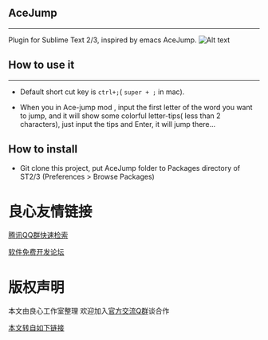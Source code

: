 
## AceJump
------------------------

Plugin for Sublime Text 2/3, inspired by emacs AceJump.
![Alt text](./screen_cut.gif)

 

## How to use it
--------------------------

- Default short cut key is `ctrl+;`( `super + ;` in mac).

- When you in Ace-jump mod , input the first letter of the word you want to jump, and it will show some colorful letter-tips( less than 2 characters), just input the tips and Enter, it will jump there... 

 

How to install
--------------

- Git clone this project, put AceJump folder to Packages directory of ST2/3
(Preferences > Browse Packages)

 




 # 良心友情链接

[腾讯QQ群快速检索](http://u.720life.cn/s/8cf73f7c)

[软件免费开发论坛](http://u.720life.cn/s/bbb01dc0)

# 版权声明 

本文由良心工作室整理 欢迎加入[官方交流Q群](https://u.720life.cn/s/f2316816)谈合作

[本文转自如下链接](http://u.720life.cn/g/2e71d0f0a5c601172267ba20d3a43c6e9e69d165f61808f16b65fffa3eb0764461ba700682d59e73aa7ff70a95ba346258af90d7c8a7140f57ee6644170bfe01)